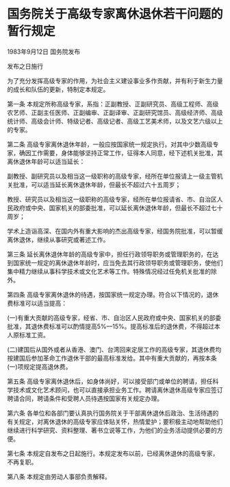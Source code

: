 # 国务院关于高级专家离休退休若干问题的暂行规定

1983年9月12日 国务院发布

发布之日施行

为了充分发挥高级专家的作用，为社会主义建设事业多作贡献，并有利于新生力量的成长和队伍的更新，特制定本规定。

第一条 本规定所称高级专家，系指：正副教授、正副研究员、高级工程师、高级农艺师、正副主任医师、正副编审、正副译审、正副研究馆员、高级经济师、高级统计师、高级会计师、特级记者、高级记者、高级工艺美术师，以及文艺六级以上的专家。

第二条 高级专家离休退休年龄，一般应按国家统一规定执行。对其中少数高级专家，确因工作需要，身体能够坚持正常工作，征得本人同意，经下述机关批准，其离休退休年龄可以适当延长：

副教授、副研究员以及相当这一级职称的高级专家，经所在单位报请上一级主管机关批准，可以适当延长离休退休年龄，但最长不超过六十五周岁；

教授、研究员以及相当这一级职称的高级专家，经所在单位报请省、市、自治区人民政府或中央、国家机关的部委批准，可以延长离休退休年龄，但最长不超过七十周岁；

学术上造诣高深、在国内外有重大影响的杰出高级专家，经国务院批准，可以暂缓离休退休，继续从事研究或著述工作。

第三条 延长离休退休年龄的高级专家中，担任行政领导职务或管理职务的，在达到国家统一规定的离休退休年龄时，应当免去其行政领导职务或管理职务，使他们集中精力继续从事科学技术或文化艺术等工作。特殊情况经过任免机关批准的除外。

第四条 高级专家离休退休的待遇，按国家统一规定办理。符合以下情况的，退休费标准可以适当提高：

(一)有重大贡献的高级专家，经省、市、自治区人民政府或中央、国家机关的部委批准，其退休费标准可以酌情提高5%—15%。提高标准后的退休费，不得超过本人原标准工资。

(二)建国后从国外或者从香港、澳门、台湾回来定居工作的高级专家，其退休费均按建国后参加革命工作退休干部的最高标准发给。其中有重大贡献的，再按本条(一)项规定提高退休费。

第五条 高级专家离休退休后，如身体尚好，可以接受部门或单位的聘请，担任科学技术或文化艺术顾问，也可以直接承担业务工作。聘请离休退休高级专家应签订聘请合同，聘请条件和受聘人员待遇按国家有关规定办理。

第六条 各单位和各部门要认真执行国务院关于干部离休退休后政治、生活待遇的有关规定，对离休退休的高级专家应体贴关怀，热情爱护；要积极主动地帮助他们继续进行科学研究、资料整理、著书立说等工作，为他们的业务活动提供必要的方便。

第七条 本规定自发布之日起施行。本规定发布以前，已经离休退休的高级专家，不再复职。

第八条 本规定由劳动人事部负责解释。
